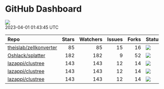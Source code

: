 GitHub Dashboard
================

![](https://github.com/lazappi/gh-dashboard/workflows/Render%20Status/badge.svg)  
2023-04-01 01:43:45 UTC

| Repo                                                                | Stars | Watchers | Issues | Forks | Status                                                                                                                                                   | Commit                                                                                                                                                    |
| :------------------------------------------------------------------ | ----: | -------: | -----: | ----: | :------------------------------------------------------------------------------------------------------------------------------------------------------- | :-------------------------------------------------------------------------------------------------------------------------------------------------------- |
| [theislab/zellkonverter](https://github.com/theislab/zellkonverter) |    85 |       85 |     15 |    16 | [![](https://github.com/theislab/zellkonverter/workflows/R-CMD-check-bioc/badge.svg)](https://github.com/theislab/zellkonverter/actions/runs/4540381753) | <a href="https://github.com/theislab/zellkonverter/commit/45944104d2a5b4a0d59c20ea631ecc0cd9ce6f9f" title="Use devel branch in GitHub actions">459441</a> |
| [Oshlack/splatter](https://github.com/Oshlack/splatter)             |   182 |      182 |      9 |    52 | [![](https://github.com/Oshlack/splatter/workflows/R-CMD-check-bioc/badge.svg)](https://github.com/Oshlack/splatter/actions/runs/4042908326)             | <a href="https://github.com/Oshlack/splatter/commit/8edc90011fdc74d5d49026a1fad30dfc98b9d699" title="Merge branch 'RELEASE_3_16'">8edc90</a>              |
| [lazappi/clustree](https://github.com/lazappi/clustree)             |   143 |      143 |     12 |    14 | [![](https://github.com/lazappi/clustree/workflows/R-CMD-check/badge.svg)](https://github.com/lazappi/clustree/actions/runs/2567418949)                  | <a href="https://github.com/lazappi/clustree/commit/cb0256d419e0bb7129bec917f1ebaeacdf0c2842" title="Merge branch 'master' into develop">cb0256</a>       |
| [lazappi/clustree](https://github.com/lazappi/clustree)             |   143 |      143 |     12 |    14 | [![](https://github.com/lazappi/clustree/workflows/pkgdown/badge.svg)](https://github.com/lazappi/clustree/actions/runs/2567418946)                      | <a href="https://github.com/lazappi/clustree/commit/cb0256d419e0bb7129bec917f1ebaeacdf0c2842" title="Merge branch 'master' into develop">cb0256</a>       |
| [lazappi/clustree](https://github.com/lazappi/clustree)             |   143 |      143 |     12 |    14 | [![](https://github.com/lazappi/clustree/workflows/test-coverage/badge.svg)](https://github.com/lazappi/clustree/actions/runs/2567418948)                | <a href="https://github.com/lazappi/clustree/commit/cb0256d419e0bb7129bec917f1ebaeacdf0c2842" title="Merge branch 'master' into develop">cb0256</a>       |
